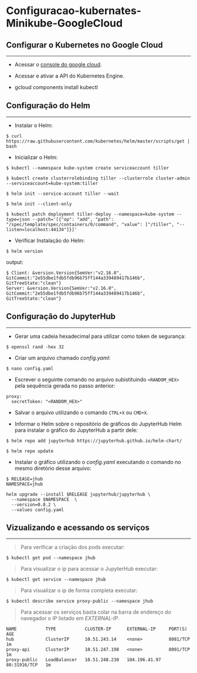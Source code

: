 # Configuracao-kubernates-Minikube-GoogleCloud

## Configurar o Kubernetes no Google Cloud

---

- Acessar o [console do google cloud](console.cloud.google.com).

- Acessar e ativar a API do Kubernetes Engine.

- gcloud components install kubectl

## Configuração do Helm

---

- Instalar o Helm:

```
$ curl https://raw.githubusercontent.com/kubernetes/helm/master/scripts/get | bash
```

- Inicializar o Helm:

```
$ kubectl --namespace kube-system create serviceaccount tiller

$ kubectl create clusterrolebinding tiller --clusterrole cluster-admin --serviceaccount=kube-system:tiller

$ helm init --service-account tiller --wait

$ helm init --client-only

$ kubectl patch deployment tiller-deploy --namespace=kube-system --type=json --patch='[{"op": "add", "path": "/spec/template/spec/containers/0/command", "value": ["/tiller", "--listen=localhost:44134"]}]'
```

- Verificar Instalação do Helm:

```
$ helm version
```

output:

```
$ Client: &version.Version{SemVer:"v2.16.0", GitCommit:"2e55dbe1fdb5fdb96b75ff144a339489417b146b", GitTreeState:"clean"}
Server: &version.Version{SemVer:"v2.16.0", GitCommit:"2e55dbe1fdb5fdb96b75ff144a339489417b146b", GitTreeState:"clean"}
```

## Configuração do JupyterHub

---

- Gerar uma cadeia hexadecimal para utilizar como token de segurança:

```
$ openssl rand -hex 32
```

- Criar um arquivo chamado _config.yaml_:

```
$ nano config.yaml
```

- Escrever o seguinte comando no arquivo subistituindo `<RANDOM_HEX>` pela sequência gerada no passo anterior:

```
proxy:
  secretToken: "<RANDOM_HEX>"
```

- Salvar o arquivo utilizando o comando `CTRL+X` ou `CMD+X`.

- Informar o Helm sobre o repositório de gráficos do JupyterHub Helm para instalar o gráfico do JupyterHub a partir dele:

```
$ helm repo add jupyterhub https://jupyterhub.github.io/helm-chart/

$ helm repo update
```

- Instalar o gráfico utilizando o _config.yaml_ executando o comando no mesmo diretório desse arquivo:

```
$ RELEASE=jhub
NAMESPACE=jhub

helm upgrade --install $RELEASE jupyterhub/jupyterhub \
  --namespace $NAMESPACE  \
  --version=0.8.2 \
  --values config.yaml
```

## Vizualizando e acessando os serviços

---

> Para verificar a criação dos pods executar:

```
$ kubectl get pod --namespace jhub
```

> Para visualizar o ip para acessar o JupyterHub executar:

```
$ kubectl get service --namespace jhub
```

> Para visualizar o ip de forma completa executar:

```
$ kubectl describe service proxy-public --namespace jhub
```

> Para acessar os serviços basta colar na barra de endereço do navegador o IP listado em _EXTERNAL-IP_.

```
NAME           TYPE           CLUSTER-IP      EXTERNAL-IP     PORT(S)        AGE
hub            ClusterIP      10.51.243.14    <none>          8081/TCP       1m
proxy-api      ClusterIP      10.51.247.198   <none>          8001/TCP       1m
proxy-public   LoadBalancer   10.51.248.230   104.196.41.97   80:31916/TCP   1m
```
